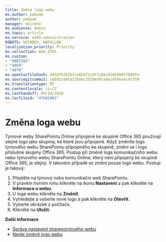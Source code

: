 ```yaml
---
title: Změna loga webu
ms.author: pebaum
author: pebaum
manager: mnirkhe
ms.audience: Admin
ms.topic: article
ms.service: o365-administration
ROBOTS: NOINDEX, NOFOLLOW
localization_priority: Priority
ms.collection: Adm_O365
ms.custom:
- "9002502"
- "4869"
- "4870"
ms.openlocfilehash: 44dd76383b2ca6b071c9f7cbbc9166509ff808fe
ms.sourcegitcommit: c6692ce0fa1358ec3529e59ca0ecdfdea4cdc759
ms.translationtype: MT
ms.contentlocale: cs-CZ
ms.lasthandoff: 09/14/2020
ms.locfileid: "47681901"
---
```

# <a name="change-site-logo"></a>Změna loga webu

Týmové weby SharePointu Online připojené ke skupině Office 365 používají stejné logo jako skupina, ke které jsou připojené. Když změníte logo týmového webu SharePointu připojeného ke skupině, změní se i logo příslušné skupiny Office 365. Postup při změně loga komunikačního webu nebo týmového webu SharePointu Online, který není připojený ke skupině Office 365, je stejný. V takovém případě se změní pouze logo webu. Postup je takový:

1. Přejděte na týmový nebo komunikační web SharePointu. 
2. V pravém horním rohu klikněte na ikonu **Nastavení** a pak klikněte na **Informace o webu**.
3. U loga webu klikněte na **Změnit**.
4. Vyhledejte a vyberte nové logo a pak klikněte na **Otevřít**.
5. Vyberte obrázek z počítače.
6. Klikněte na **Uložit**.

**Další informace**

- [Správa nastavení sharepointového webu](https://support.office.com/article/manage-your-sharepoint-site-settings-8376034d-d0c7-446e-9178-6ab51c58df42)
- [Nejde změnit logo webu](https://docs.microsoft.com/sharepoint/troubleshoot/sites/error-when-changing-o365-site-logo)
